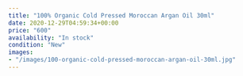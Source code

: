 ```yaml
---
title: "100% Organic Cold Pressed Moroccan Argan Oil 30ml"
date: 2020-12-29T04:59:34+00:00
price: "600"
availability: "In stock"
condition: "New"
images:
- "/images/100-organic-cold-pressed-moroccan-argan-oil-30ml.jpg"
---
```


